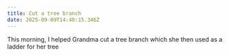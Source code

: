 ```yaml
---
title: Cut a tree branch
date: 2025-09-09T14:40:15.346Z
---
```


This morning, I helped Grandma cut a tree branch which she then used as a ladder for her tree
